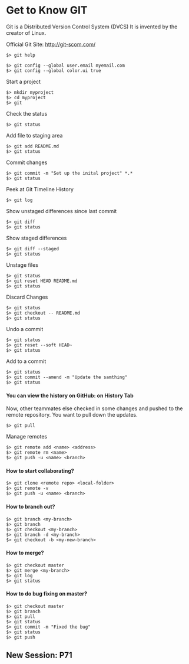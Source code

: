 # Get to Know GIT

Git is a Distributed Version Control System (DVCS)
It is invented by the creator of Linux.

Official Git Site: http://git-scom.com/

```` 
$> git help

$> git config --global user.email myemail.com
$> git config --global color.ui true
````

Start a project
````
$> mkdir myproject
$> cd myproject
$> git
````

Check the status
````
$> git status
````

Add file to staging area
````
$> git add README.md
$> git status
````

Commit changes
````
$> git commit -m "Set up the inital project" *.*
$> git status
````

Peek at Git Timeline History
````
$> git log
````

Show unstaged differences since last commit
````
$> git diff
$> git status
````

Show staged differences
````
$> git diff --staged
$> git status
````

Unstage files
````
$> git status
$> git reset HEAD README.md
$> git status
````

Discard Changes
````
$> git status
$> git checkout -- README.md
$> git status
````

Undo a commit
````
$> git status
$> git reset --soft HEAD~
$> git status
````

Add to a commit
````
$> git status
$> git commit --amend -m "Update the samthing"
$> git status
````

#### You can view the history on GitHub: on History Tab

Now, other teammates else checked in some changes and pushed to the remote repository.  You want to pull down the updates.

```` 
$> git pull
````

Manage remotes
````
$> git remote add <name> <address>
$> git remote rm <name> 
$> git push -u <name> <branch>
````

#### How to start collaborating?

````
$> git clone <remote repo> <local-folder>
$> git remote -v
$> git push -u <name> <branch>
````

#### How to branch out?

````
$> git branch <my-branch>
$> git branch
$> git checkout <my-branch>
$> git branch -d <my-branch>
$> git checkout -b <my-new-branch>
````

#### How to merge?

````
$> git checkout master
$> git merge <my-branch>
$> git log
$> git status
````

#### How to do bug fixing on master?

````
$> git checkout master
$> git branch
$> git pull
$> git status
$> git commit -m "Fixed the bug"
$> git status
$> git push
````


## New Session: P71